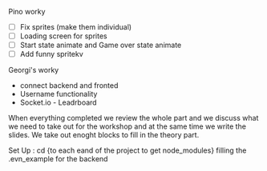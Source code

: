 
Pino worky
- [ ] Fix sprites (make them individual)
- [ ] Loading screen for sprites 
- [ ] Start state animate and Game over state animate 
- [ ] Add funny spritekv

Georgi's worky
- connect backend and fronted
- Username functionality
- Socket.io - Leadrboard

When everything completed we review the whole part and we discuss what we need to take out for the workshop and at the same time we write the slides. We take out enoght blocks to fill in the theory part.


Set Up : cd {to each eand of the project to get node_modules}
filling the .evn_example  for the backend